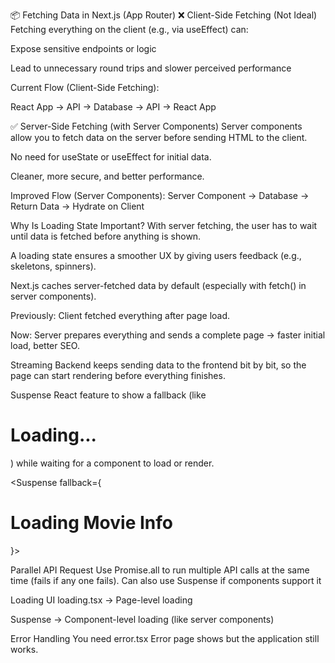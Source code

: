 📦 Fetching Data in Next.js (App Router)
❌ Client-Side Fetching (Not Ideal)
Fetching everything on the client (e.g., via useEffect) can:

Expose sensitive endpoints or logic

Lead to unnecessary round trips and slower perceived performance

Current Flow (Client-Side Fetching):

React App → API → Database → API → React App

✅ Server-Side Fetching (with Server Components)
Server components allow you to fetch data on the server before sending HTML to the client.

No need for useState or useEffect for initial data.

Cleaner, more secure, and better performance.

Improved Flow (Server Components):
Server Component → Database → Return Data → Hydrate on Client


 Why Is Loading State Important?
With server fetching, the user has to wait until data is fetched before anything is shown.

A loading state ensures a smoother UX by giving users feedback (e.g., skeletons, spinners).

Next.js caches server-fetched data by default (especially with fetch() in server components).

Previously: Client fetched everything after page load.

Now: Server prepares everything and sends a complete page → faster initial load, better SEO.


Streaming
Backend keeps sending data to the frontend bit by bit, so the page can start rendering before everything finishes.

Suspense
React feature to show a fallback (like <h1>Loading...</h1>) while waiting for a component to load or render.

   <Suspense fallback={<h1>Loading Movie Info </h1>}> 
      <MovieVideos id={id}/>
      </Suspense >

Parallel API Request
Use Promise.all to run multiple API calls at the same time (fails if any one fails).
Can also use Suspense if components support it



Loading UI
loading.tsx → Page-level loading

Suspense → Component-level loading (like server components)


Error Handling
You need error.tsx
Error page shows but the application still works.


